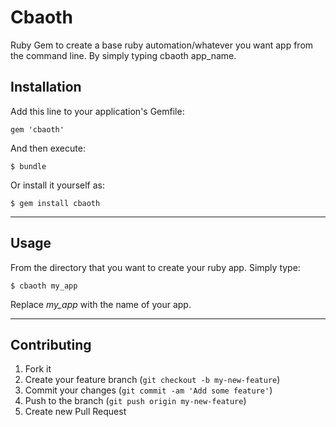 # Cbaoth

Ruby Gem to create a base ruby automation/whatever you want app from the command line. By simply typing cbaoth app_name.

## Installation

Add this line to your application's Gemfile:

    gem 'cbaoth'

And then execute:

    $ bundle

Or install it yourself as:

    $ gem install cbaoth

***
## Usage

From the directory that you want to create your ruby app. Simply type:

    $ cbaoth my_app

Replace *my_app* with the name of your app.

***
## Contributing

1. Fork it
2. Create your feature branch (`git checkout -b my-new-feature`)
3. Commit your changes (`git commit -am 'Add some feature'`)
4. Push to the branch (`git push origin my-new-feature`)
5. Create new Pull Request
